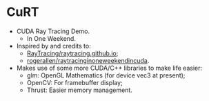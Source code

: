# CuRT

- CUDA Ray Tracing Demo. 
  - In One Weekend. 
- Inspired by and credits to: 
  - [RayTracing/raytracing.github.io](https://github.com/RayTracing/raytracing.github.io);
  - [rogerallen/raytracinginoneweekendincuda](https://github.com/rogerallen/raytracinginoneweekendincuda). 
- Makes use of some more CUDA/C++ libraries to make life easier:
  - glm: OpenGL Mathematics (for device vec3 at present);
  - OpenCV: For framebuffer display;
  - Thrust: Easier memory management.
